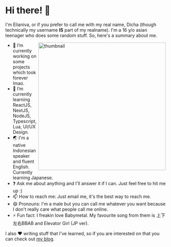 # Hi there! 👋

I'm Elianiva, or if you prefer to call me with my real name, Dicha (though technically my username **IS** part of my realname). I'm a 16 y/o asian teenager who does some random stuff. So, here's a summary about me.

<a href="https://www.last.fm/user/elianiva"><img src="https://spotify-github-profile.vercel.app/api/view?uid=31zu7n5i6jtipipiwxrfyglhozmq&cover_image=false" alt="thumbnail" align="right" width="400px"></a>

- :telescope: I’m currently working on some projects which took forever lmao.
- :seedling: I’m currently learning ReactJS, NextJS, NodeJS, Typescript, Lua, UI/UX Design.
- :earth_asia: I'm a native Indonesian speaker and fluent English. Currently learning Japanese.
- :question: Ask me about anything and I'll answer it if I can. Just feel free to hit me up :)
- :mailbox: How to reach me: Just email me, it's the best way to reach me.
- :smile: Pronouns: I'm a male but you can call me whatever you want because I don't really care what people call me online.
- :zap: Fun fact: I freakin love Babymetal. My favourite song from them is 上下左右BBAB and Elevator Girl (JP ver).

I also :hearts: writing stuff that I've learned, so if you are interested on that you can check out [my blog](https://elianiva.github.io/).
